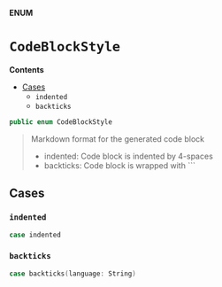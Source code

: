 **ENUM**
# `CodeBlockStyle`

**Contents**
- [Cases](#cases)
  - `indented`
  - `backticks`

```swift
public enum CodeBlockStyle
```

> Markdown format for the generated code block
>
> - indented: Code block is indented by 4-spaces
> - backticks: Code block is wrapped with ```

## Cases
### `indented`

```swift
case indented
```

### `backticks`

```swift
case backticks(language: String)
```
